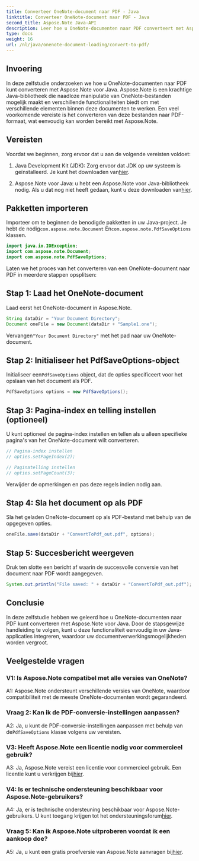 ```yaml
---
title: Converteer OneNote-document naar PDF - Java
linktitle: Converteer OneNote-document naar PDF - Java
second_title: Aspose.Note Java-API
description: Leer hoe u OneNote-documenten naar PDF converteert met Aspose.Note voor Java. Verbeter uw documentverwerkingsmogelijkheden met deze stapsgewijze handleiding.
type: docs
weight: 16
url: /nl/java/onenote-document-loading/convert-to-pdf/
---
```

## Invoering

In deze zelfstudie onderzoeken we hoe u OneNote-documenten naar PDF kunt converteren met Aspose.Note voor Java. Aspose.Note is een krachtige Java-bibliotheek die naadloze manipulatie van OneNote-bestanden mogelijk maakt en verschillende functionaliteiten biedt om met verschillende elementen binnen deze documenten te werken. Een veel voorkomende vereiste is het converteren van deze bestanden naar PDF-formaat, wat eenvoudig kan worden bereikt met Aspose.Note.

## Vereisten

Voordat we beginnen, zorg ervoor dat u aan de volgende vereisten voldoet:

1.  Java Development Kit (JDK): Zorg ervoor dat JDK op uw systeem is geïnstalleerd. Je kunt het downloaden van[hier](https://www.oracle.com/java/technologies/javase-jdk15-downloads.html).

2.  Aspose.Note voor Java: u hebt een Aspose.Note voor Java-bibliotheek nodig. Als u dat nog niet heeft gedaan, kunt u deze downloaden van[hier](https://releases.aspose.com/note/java/).

## Pakketten importeren

Importeer om te beginnen de benodigde pakketten in uw Java-project. Je hebt de nodig`com.aspose.note.Document` En`com.aspose.note.PdfSaveOptions` klassen.

```java
import java.io.IOException;
import com.aspose.note.Document;
import com.aspose.note.PdfSaveOptions;
```

Laten we het proces van het converteren van een OneNote-document naar PDF in meerdere stappen opsplitsen:

## Stap 1: Laad het OneNote-document

Laad eerst het OneNote-document in Aspose.Note.

```java
String dataDir = "Your Document Directory";
Document oneFile = new Document(dataDir + "Sample1.one");
```

 Vervangen`"Your Document Directory"` met het pad naar uw OneNote-document.

## Stap 2: Initialiseer het PdfSaveOptions-object

 Initialiseer een`PdfSaveOptions` object, dat de opties specificeert voor het opslaan van het document als PDF.

```java
PdfSaveOptions options = new PdfSaveOptions();
```

## Stap 3: Pagina-index en telling instellen (optioneel)

U kunt optioneel de pagina-index instellen en tellen als u alleen specifieke pagina's van het OneNote-document wilt converteren.

```java
// Pagina-index instellen
// opties.setPageIndex(2);

// Paginatelling instellen
// opties.setPageCount(3);
```

Verwijder de opmerkingen en pas deze regels indien nodig aan.

## Stap 4: Sla het document op als PDF

Sla het geladen OneNote-document op als PDF-bestand met behulp van de opgegeven opties.

```java
oneFile.save(dataDir + "ConvertToPdf_out.pdf", options);
```

## Stap 5: Succesbericht weergeven

Druk ten slotte een bericht af waarin de succesvolle conversie van het document naar PDF wordt aangegeven.

```java
System.out.println("File saved: " + dataDir + "ConvertToPdf_out.pdf");
```

## Conclusie

In deze zelfstudie hebben we geleerd hoe u OneNote-documenten naar PDF kunt converteren met Aspose.Note voor Java. Door de stapsgewijze handleiding te volgen, kunt u deze functionaliteit eenvoudig in uw Java-applicaties integreren, waardoor uw documentverwerkingsmogelijkheden worden vergroot.

## Veelgestelde vragen

### V1: Is Aspose.Note compatibel met alle versies van OneNote?

A1: Aspose.Note ondersteunt verschillende versies van OneNote, waardoor compatibiliteit met de meeste OneNote-documenten wordt gegarandeerd.

### Vraag 2: Kan ik de PDF-conversie-instellingen aanpassen?

 A2: Ja, u kunt de PDF-conversie-instellingen aanpassen met behulp van de`PdfSaveOptions` klasse volgens uw vereisten.

### V3: Heeft Aspose.Note een licentie nodig voor commercieel gebruik?

 A3: Ja, Aspose.Note vereist een licentie voor commercieel gebruik. Een licentie kunt u verkrijgen bij[hier](https://purchase.aspose.com/buy).

### V4: Is er technische ondersteuning beschikbaar voor Aspose.Note-gebruikers?

 A4: Ja, er is technische ondersteuning beschikbaar voor Aspose.Note-gebruikers. U kunt toegang krijgen tot het ondersteuningsforum[hier](https://forum.aspose.com/c/note/28).

### Vraag 5: Kan ik Aspose.Note uitproberen voordat ik een aankoop doe?

A5: Ja, u kunt een gratis proefversie van Aspose.Note aanvragen bij[hier](https://releases.aspose.com/).